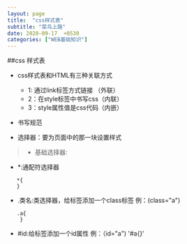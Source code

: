 ```yaml
---
layout: page
title:  "css样式表"
subtitle: "菜鸟上路"
date: 2020-09-17  +0530
categories: ["WEB基础知识"]
---
```


##css 样式表

- css样式表和HTML有三种关联方式

   - 1: 通过link标签方式链接 （外联）
   - 2：在style标签中书写css（内联）
   - 3：style属性值是css代码（内嵌）
   
 
- 书写规范

- 选择器：要为页面中的那一块设置样式
>- 基础选择器:
 - *:通配符选择器
  ``` 
     *{
     }  
  ```

 - .类名:类选择器，给标签添加一个class标签  例：(class="a")
 ```
    .a{
     }
```
 - #id:给标签添加一个id属性 例：（id="a")  '#a{}'
   

   